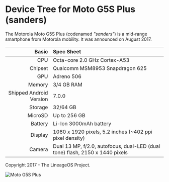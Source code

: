 Device Tree for Moto G5S Plus (sanders)
===========================================

The Motorola Moto G5S Plus (codenamed _"sanders"_) is a mid-range smartphone from Motorola mobility.
It was announced on August 2017.

Basic   | Spec Sheet
-------:|:-------------------------
CPU     | Octa-core 2.0 GHz Cortex-A53
Chipset | Qualcomm MSM8953 Snapdragon 625
GPU     | Adreno 506
Memory  | 3/4 GB RAM
Shipped Android Version | 7.0.0
Storage | 32/64 GB
MicroSD | Up to 256 GB
Battery | Li-Ion 3000mAh battery
Display | 1080 x 1920 pixels, 5.2 inches (~402 ppi pixel density)
Camera  | Dual 13 MP, f/2.0, autofocus, dual-LED (dual tone) flash, 2150 x 1440 pixels

Copyright 2017 - The LineageOS Project.

![Moto G5S Plus](http://cdn2.gsmarena.com/vv/pics/motorola/motorola-moto-g5s-plus-1.jpg "Moto G5 Plus")
